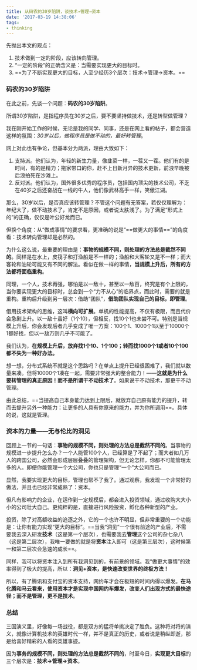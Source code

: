 ```yaml
---
title: 从码农的30岁陷阱，谈技术→管理→资本
date: '2017-03-19 14:38:06'
tags:
- thinking
---
```


先抛出本文的观点：

1. 技术做到一定的阶段，应该转向管理。
1. “一定的阶段”的正确含义是：当需要实现更大的目标时。
1. ==为了不断实现更大的目标，人至少经历3个层次：技术→管理→资本。==

### 码农的30岁陷阱

在此之前，先谈一个问题：**码农的30岁陷阱**。

所谓30岁陷阱，是指程序员在30岁之后，要不要坚持做技术，还是转型做管理？

我在刚开始工作的时候，无论是我的同学、同事，还是在网上看的帖子，都会营造这样的氛围：*30岁以后，做程序员是做不动的，最好转管理*。

网上对此也有争论，但基本分为两派，理由大致如下：

1. 支持派。他们认为，年轻的新生力量，像韭菜一样，一茬又一茬。他们有的是时间，有的是精力；拖家带口的你，赶不上日新月异的技术更新，前浪早晚被后浪拍死在沙滩上。
1. 反对派。他们认为，国外很多优秀的程序员，包括国内顶尖的技术公司，不乏在40岁之后还奋战在一线的牛人，他们像武林高手一样，笑傲江湖。

那么，30岁以后，是否真应该转管理？不管这个问题有无答案，若仅仅理解为：年纪大了，做不动技术了，肯定不是原因，或者说太肤浅了。为了满足“形式上的”的正确，仅仅是叶公好龙而已。

但换个角度：从“做成事情”的要求看，更准确的说是“==做更大的事情==”的角度看：技术转向管理却是必然的。

为什么这么说，最重要的理由是：**事物的规模不同，则处理的方法总是截然不同的**。同样是在水上，皮筏子和打渔船是不一样的；渔船和大客轮又是不一样；而大客轮和油轮可能又有不同的解法。看似在做一样的事情，**当规模上升后，所有的方法都将面临重构**。

同理，一个人，技术再强，哪怕是以一敌十，甚至以一敌百，终究是有个上限的，当你要实现更大的目标时，总会到一个“力不从心”的临界点，而此时，需要的就是重构。重构后升级到另一层次：借助“团队”，**借助团队实现自己的目标，即管理**。

借用技术架构的思维，这叫**横向可扩展**。单机的性能提高，不仅有极限，而且代价会急剧上升。以一敌十虽好（1个10），但相反，找10个1也未尝不可。特别是当规模上升后，你会发现后者几乎变成了唯一方案：100个1、1000个1以至于10000个1都好找，但以一敌万则几乎不可能了。

我们认为，**在规模上升后，放弃找1个10、1个100；转而找1000个1或者10个100都不失为一种好办法。**

想一想，分布式系统不就是这个思路吗？在单点上提升已经很困难了，我们就以数量来凑。但将10000个1凑在一起，需要非常强大的整合能力！——**这就是为什么要转管理的真正原因！而不是所谓干不动技术了**。如果说干不动技术，那更干不动管理。

由此总结，==当提高自己本身能力达到上限后，就放弃自己原有能力的提升，转而去提升另外一种能力：让更多的人具有你原来的能力，并为你所调用==。具体的说，这就是管理。


### 资本的力量——无与伦比的洞见

回顾上一节的一句话：**事物的规模不同，则处理的方法总是截然不同的**。当事物的规模进一步提升怎么办？一个人能管100个人，已经算是了不起了；而大者如几万人的跨国公司，必然会形成层层叠叠的管理架构，但无论怎样，你都不可能管理太多的人。即便你能管理一个大公司，你也只是管理“一个”大公司而已。

显然，我要实现更大的目标，管理也帮不了我了。通过观察，我发现一个非常好的做法，并且也已经非常成熟了：资本。

但凡有影响力的企业，在运作到一定规模后，都会进入投资领域，通过收购大大小小的公司壮大自己。更纯粹的是，直接进行风险投资，孵化各种新型的产业。

投资，除了对高额收益的追逐之外，它的一个也许不明显，但非常重要的一个功能是：让你有能力实现“更大的目标”。==当我“洞见”一个很有前途的产业后，不需要我去深入研发**技术**（这是第一个层次），也需要我去**管理**这个公司的杂七杂八（这是第二层次），我唯一要做的就是将**资本**注入即可（这是第三层次），这时候第一和第二层次会急速的成长==。

同样，我可以将资本注入到所有我洞见到的，有前景的领域。我“做更大事情”的效率得到了极大的提高，所以：**洞见+资本，是快速改变世界的终极方法！**

所以，有了腾讯和支付宝的资本支持，网约车才会在极短的时间内得以爆发。**在马化腾和马云看来，使用资本才是实现中国网约车爆发，改变人们出现方式的最快途径；而不是管理，更不是技术**。


### 总结
三国演义里，好像每一场战役，都是双方的猛将单挑决定了胜负。这种将对将的演义，就像计算机技术的英雄时代一样，并不是真正的历史，或者说是稍纵即逝，那是给喜好精彩的人看的英雄事迹。

因为**事务的规模不同，则处理的方法总是截然不同的**，时至今日，**实现更大目标**的三个层次是：**技术→管理→资本**。
